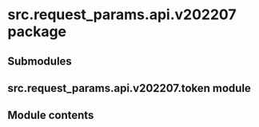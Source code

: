 # src.request_params.api.v202207 package

## Submodules

## src.request_params.api.v202207.token module

## Module contents
